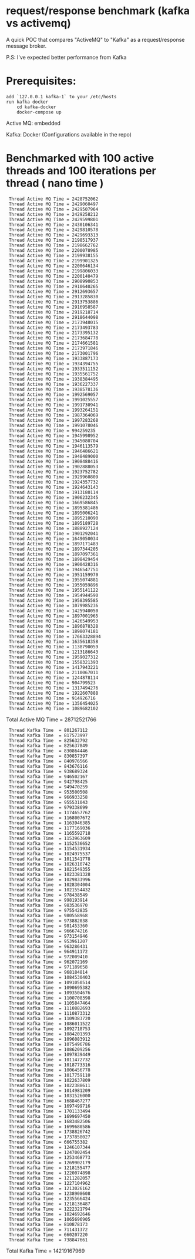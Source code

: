 # request/response benchmark (kafka vs activemq)
A quick POC that compares "ActiveMQ" to "Kafka" as a request/response message broker.


P.S: I've expected better performance from Kafka


# Prerequisites:

	add `127.0.0.1 kafka-1` to your /etc/hosts
	run kafka docker 
		cd kafka-docker
		docker-compose up
	


 Active MQ: embedded
 
 Kafka: Docker (Configurations available in the repo)


# Benchmarked with 100 active threads and 100 iterations per thread ( nano time )

	 Thread Active MQ Time = 2428752062
	 Thread Active MQ Time = 2429060497
	 Thread Active MQ Time = 2429507964
	 Thread Active MQ Time = 2429258212
	 Thread Active MQ Time = 2429599801
	 Thread Active MQ Time = 2430106341
	 Thread Active MQ Time = 2429810578
	 Thread Active MQ Time = 2429693313
	 Thread Active MQ Time = 2198517937
	 Thread Active MQ Time = 2198662762
	 Thread Active MQ Time = 2200078985
	 Thread Active MQ Time = 2199938155
	 Thread Active MQ Time = 2199901325
	 Thread Active MQ Time = 2200646134
	 Thread Active MQ Time = 2199806033
	 Thread Active MQ Time = 2200140479
	 Thread Active MQ Time = 2908990853
	 Thread Active MQ Time = 2910640265
	 Thread Active MQ Time = 2912693657
	 Thread Active MQ Time = 2913285830
	 Thread Active MQ Time = 2913753886
	 Thread Active MQ Time = 2916958587
	 Thread Active MQ Time = 2919218714
	 Thread Active MQ Time = 2918644098
	 Thread Active MQ Time = 2173948015
	 Thread Active MQ Time = 2173493783
	 Thread Active MQ Time = 2173395132
	 Thread Active MQ Time = 2173684778
	 Thread Active MQ Time = 2174661581
	 Thread Active MQ Time = 2173971846
	 Thread Active MQ Time = 2173001796
	 Thread Active MQ Time = 1933887173
	 Thread Active MQ Time = 1934394755
	 Thread Active MQ Time = 1933511152
	 Thread Active MQ Time = 1935561752
	 Thread Active MQ Time = 1938384495
	 Thread Active MQ Time = 1936227337
	 Thread Active MQ Time = 1938578136
	 Thread Active MQ Time = 1992569057
	 Thread Active MQ Time = 1991025557
	 Thread Active MQ Time = 1991730941
	 Thread Active MQ Time = 1993264151
	 Thread Active MQ Time = 1987364069
	 Thread Active MQ Time = 1997283268
	 Thread Active MQ Time = 1991078046
	 Thread Active MQ Time = 994259235
	 Thread Active MQ Time = 1945998952
	 Thread Active MQ Time = 1945080704
	 Thread Active MQ Time = 1946113579
	 Thread Active MQ Time = 1946486621
	 Thread Active MQ Time = 1948489000
	 Thread Active MQ Time = 1908488416
	 Thread Active MQ Time = 1902888053
	 Thread Active MQ Time = 1923752782
	 Thread Active MQ Time = 1929960809
	 Thread Active MQ Time = 1924357732
	 Thread Active MQ Time = 1924643143
	 Thread Active MQ Time = 1913180114
	 Thread Active MQ Time = 1906232345
	 Thread Active MQ Time = 1669586845
	 Thread Active MQ Time = 1895381486
	 Thread Active MQ Time = 1895006241
	 Thread Active MQ Time = 1895210090
	 Thread Active MQ Time = 1895189728
	 Thread Active MQ Time = 1888927124
	 Thread Active MQ Time = 1901292041
	 Thread Active MQ Time = 1649050034
	 Thread Active MQ Time = 1897171483
	 Thread Active MQ Time = 1897344205
	 Thread Active MQ Time = 1897097361
	 Thread Active MQ Time = 1898429454
	 Thread Active MQ Time = 1900428316
	 Thread Active MQ Time = 1946547751
	 Thread Active MQ Time = 1951159970
	 Thread Active MQ Time = 1955074881
	 Thread Active MQ Time = 1955059896
	 Thread Active MQ Time = 1955141122
	 Thread Active MQ Time = 1954944590
	 Thread Active MQ Time = 1958395585
	 Thread Active MQ Time = 1079985236
	 Thread Active MQ Time = 1425940050
	 Thread Active MQ Time = 1897001965
	 Thread Active MQ Time = 1426549953
	 Thread Active MQ Time = 1896878328
	 Thread Active MQ Time = 1898074181
	 Thread Active MQ Time = 17663328894
	 Thread Active MQ Time = 1635618358
	 Thread Active MQ Time = 1138790059
	 Thread Active MQ Time = 1213186643
	 Thread Active MQ Time = 1959027312
	 Thread Active MQ Time = 1558321393
	 Thread Active MQ Time = 1417943221
	 Thread Active MQ Time = 2110067011
	 Thread Active MQ Time = 1244878114
	 Thread Active MQ Time = 904799523
	 Thread Active MQ Time = 1317494276
	 Thread Active MQ Time = 1922607888
	 Thread Active MQ Time = 914926716
	 Thread Active MQ Time = 1356454025
	 Thread Active MQ Time = 1089682102

Total Active MQ Time	= 28712521766

	 Thread Kafka Time 	= 801267112
	 Thread Kafka Time 	= 817573997
	 Thread Kafka Time 	= 825632792
	 Thread Kafka Time 	= 825637849
	 Thread Kafka Time 	= 830864446
	 Thread Kafka Time 	= 830857397
	 Thread Kafka Time 	= 840976566
	 Thread Kafka Time 	= 843676116
	 Thread Kafka Time 	= 938689324
	 Thread Kafka Time 	= 946502167
	 Thread Kafka Time 	= 942798425
	 Thread Kafka Time 	= 949470259
	 Thread Kafka Time 	= 953500508
	 Thread Kafka Time 	= 966933258
	 Thread Kafka Time 	= 955531043
	 Thread Kafka Time 	= 979338699
	 Thread Kafka Time 	= 1174657762
	 Thread Kafka Time 	= 1168007672
	 Thread Kafka Time 	= 1163946385
	 Thread Kafka Time 	= 1177169036
	 Thread Kafka Time 	= 1165592718
	 Thread Kafka Time 	= 1153963609
	 Thread Kafka Time 	= 1152536652
	 Thread Kafka Time 	= 1154531934
	 Thread Kafka Time 	= 1024975537
	 Thread Kafka Time 	= 1011541778
	 Thread Kafka Time 	= 1026310742
	 Thread Kafka Time 	= 1021549355
	 Thread Kafka Time 	= 1023381328
	 Thread Kafka Time 	= 1029833996
	 Thread Kafka Time 	= 1028304004
	 Thread Kafka Time 	= 1021554432
	 Thread Kafka Time 	= 978438549
	 Thread Kafka Time 	= 998193914
	 Thread Kafka Time 	= 983536970
	 Thread Kafka Time 	= 975542835
	 Thread Kafka Time 	= 980558968
	 Thread Kafka Time 	= 973882038
	 Thread Kafka Time 	= 981453360
	 Thread Kafka Time 	= 966674216
	 Thread Kafka Time 	= 973154946
	 Thread Kafka Time 	= 953961207
	 Thread Kafka Time 	= 963286431
	 Thread Kafka Time 	= 964911172
	 Thread Kafka Time 	= 972009410
	 Thread Kafka Time 	= 962072169
	 Thread Kafka Time 	= 971189658
	 Thread Kafka Time 	= 968184814
	 Thread Kafka Time 	= 1084530403
	 Thread Kafka Time 	= 1091050514
	 Thread Kafka Time 	= 1090695382
	 Thread Kafka Time 	= 1093504676
	 Thread Kafka Time 	= 1100708398
	 Thread Kafka Time 	= 1105847464
	 Thread Kafka Time 	= 1110882693
	 Thread Kafka Time 	= 1110873312
	 Thread Kafka Time 	= 1109383720
	 Thread Kafka Time 	= 1086011522
	 Thread Kafka Time 	= 1092718753
	 Thread Kafka Time 	= 1084201393
	 Thread Kafka Time 	= 1096083912
	 Thread Kafka Time 	= 1075496786
	 Thread Kafka Time 	= 1086209256
	 Thread Kafka Time 	= 1097839449
	 Thread Kafka Time 	= 1011472732
	 Thread Kafka Time 	= 1018773316
	 Thread Kafka Time 	= 1006456778
	 Thread Kafka Time 	= 1017759110
	 Thread Kafka Time 	= 1022637809
	 Thread Kafka Time 	= 1022388611
	 Thread Kafka Time 	= 1014981209
	 Thread Kafka Time 	= 1031526000
	 Thread Kafka Time 	= 1688467277
	 Thread Kafka Time 	= 1697499716
	 Thread Kafka Time 	= 1701133494
	 Thread Kafka Time 	= 1699697450
	 Thread Kafka Time 	= 1683482506
	 Thread Kafka Time 	= 1699680586
	 Thread Kafka Time 	= 1738826742
	 Thread Kafka Time 	= 1737858027
	 Thread Kafka Time 	= 666755382
	 Thread Kafka Time 	= 1246107344
	 Thread Kafka Time 	= 1247002454
	 Thread Kafka Time 	= 1253468773
	 Thread Kafka Time 	= 1269902179
	 Thread Kafka Time 	= 1218155477
	 Thread Kafka Time 	= 1220074898
	 Thread Kafka Time 	= 1211282057
	 Thread Kafka Time 	= 1227104962
	 Thread Kafka Time 	= 1213026162
	 Thread Kafka Time 	= 1238908608
	 Thread Kafka Time 	= 1235566424
	 Thread Kafka Time 	= 1218136487
	 Thread Kafka Time 	= 1222321794
	 Thread Kafka Time 	= 1024692646
	 Thread Kafka Time 	= 1065696905
	 Thread Kafka Time 	= 810878173
	 Thread Kafka Time 	= 711431372
	 Thread Kafka Time 	= 660207220
	 Thread Kafka Time 	= 738847661

Total Kafka Time = 14219167969

